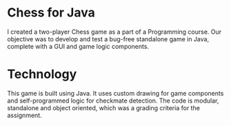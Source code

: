 # Chess for Java
I created a two-player Chess game as a part of a Programming course. Our objective was to develop and test a bug-free standalone game in Java, complete with a GUI and game logic components.

# Technology
This game is built using Java. It uses custom drawing for game components and self-programmed logic for checkmate detection. The code is modular, standalone and object oriented, which was a grading criteria for the assignment.
